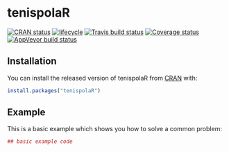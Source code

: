 # tenispolaR

[![CRAN status](https://www.r-pkg.org/badges/version/tenispolaR)](https://cran.r-project.org/package=tenispolaR)
[![lifecycle](https://img.shields.io/badge/lifecycle-experimental-orange.svg)](https://www.tidyverse.org/lifecycle/#experimental)
[![Travis build status](https://travis-ci.org/adelmofilho/tenispolaR.svg?branch=master)](https://travis-ci.org/adelmofilho/tenispolaR)
[![Coverage status](https://codecov.io/gh/adelmofilho/tenispolaR/branch/master/graph/badge.svg)](https://codecov.io/github/adelmofilho/tenispolaR?branch=master)
[![AppVeyor build status](https://ci.appveyor.com/api/projects/status/github/adelmofilho/tenispolaR?branch=master&svg=true)](https://ci.appveyor.com/project/adelmofilho/tenispolaR)

## Installation

You can install the released version of tenispolaR from [CRAN](https://CRAN.R-project.org) with:

``` r
install.packages("tenispolaR")
```

## Example

This is a basic example which shows you how to solve a common problem:

``` r
## basic example code
```

